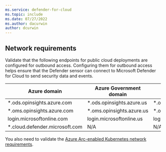 ```yaml
---
ms.service: defender-for-cloud
ms.topic: include
ms.date: 07/27/2022
ms.author: dacurwin
author: dcurwin
---
```


## Network requirements

Validate that the following endpoints for public cloud deployments are configured for outbound access. Configuring them for outbound access helps ensure that the Defender sensor can connect to Microsoft Defender for Cloud to send security data and events.

| Azure domain  | Azure Government domain  | Azure operated by 21Vianet domain | Port |
| -------------------------- | -------------------------- | -------------------------- |---- |
| *.ods.opinsights.azure.com | *.ods.opinsights.azure.us | *.ods.opinsights.azure.cn  | 443  |
| *.oms.opinsights.azure.com | *.oms.opinsights.azure.us | *.oms.opinsights.azure.cn | 443 |
| login.microsoftonline.com  | login.microsoftonline.us | login.chinacloudapi.cn  | 443  |
| *.cloud.defender.microsoft.com| N/A                          | N/A                                | 443  |

You also need to validate the [Azure Arc-enabled Kubernetes network requirements](/azure/azure-arc/kubernetes/network-requirements).
